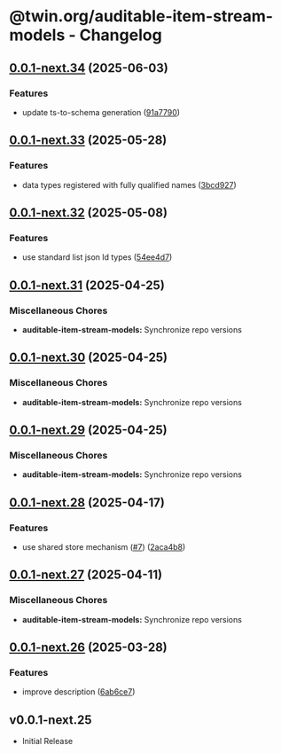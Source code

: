 # @twin.org/auditable-item-stream-models - Changelog

## [0.0.1-next.34](https://github.com/twinfoundation/auditable-item-stream/compare/auditable-item-stream-models-v0.0.1-next.33...auditable-item-stream-models-v0.0.1-next.34) (2025-06-03)


### Features

* update ts-to-schema generation ([91a7790](https://github.com/twinfoundation/auditable-item-stream/commit/91a779029dbefeb4af640a9aa54880493521bb7c))

## [0.0.1-next.33](https://github.com/twinfoundation/auditable-item-stream/compare/auditable-item-stream-models-v0.0.1-next.32...auditable-item-stream-models-v0.0.1-next.33) (2025-05-28)


### Features

* data types registered with fully qualified names ([3bcd927](https://github.com/twinfoundation/auditable-item-stream/commit/3bcd92788bfe4976bc88caf230501f5bbf8637f9))

## [0.0.1-next.32](https://github.com/twinfoundation/auditable-item-stream/compare/auditable-item-stream-models-v0.0.1-next.31...auditable-item-stream-models-v0.0.1-next.32) (2025-05-08)


### Features

* use standard list json ld types ([54ee4d7](https://github.com/twinfoundation/auditable-item-stream/commit/54ee4d78c42cfd39745ee7d93903334c398ec8c8))

## [0.0.1-next.31](https://github.com/twinfoundation/auditable-item-stream/compare/auditable-item-stream-models-v0.0.1-next.30...auditable-item-stream-models-v0.0.1-next.31) (2025-04-25)


### Miscellaneous Chores

* **auditable-item-stream-models:** Synchronize repo versions

## [0.0.1-next.30](https://github.com/twinfoundation/auditable-item-stream/compare/auditable-item-stream-models-v0.0.1-next.29...auditable-item-stream-models-v0.0.1-next.30) (2025-04-25)


### Miscellaneous Chores

* **auditable-item-stream-models:** Synchronize repo versions

## [0.0.1-next.29](https://github.com/twinfoundation/auditable-item-stream/compare/auditable-item-stream-models-v0.0.1-next.28...auditable-item-stream-models-v0.0.1-next.29) (2025-04-25)


### Miscellaneous Chores

* **auditable-item-stream-models:** Synchronize repo versions

## [0.0.1-next.28](https://github.com/twinfoundation/auditable-item-stream/compare/auditable-item-stream-models-v0.0.1-next.27...auditable-item-stream-models-v0.0.1-next.28) (2025-04-17)


### Features

* use shared store mechanism ([#7](https://github.com/twinfoundation/auditable-item-stream/issues/7)) ([2aca4b8](https://github.com/twinfoundation/auditable-item-stream/commit/2aca4b85b0102f91c90619f02b116541786cf539))

## [0.0.1-next.27](https://github.com/twinfoundation/auditable-item-stream/compare/auditable-item-stream-models-v0.0.1-next.26...auditable-item-stream-models-v0.0.1-next.27) (2025-04-11)


### Miscellaneous Chores

* **auditable-item-stream-models:** Synchronize repo versions

## [0.0.1-next.26](https://github.com/twinfoundation/auditable-item-stream/compare/auditable-item-stream-models-v0.0.1-next.25...auditable-item-stream-models-v0.0.1-next.26) (2025-03-28)


### Features

* improve description ([6ab6ce7](https://github.com/twinfoundation/auditable-item-stream/commit/6ab6ce7a70d409319ab44658d331933358c78d91))

## v0.0.1-next.25

- Initial Release
